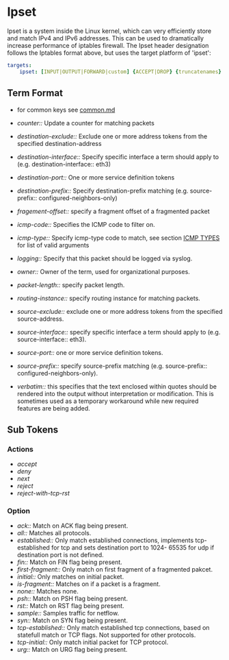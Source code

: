 # Ipset

Ipset is a system inside the Linux kernel, which can very efficiently store and match IPv4 and IPv6 addresses. This can be used to dramatically increase performance of iptables firewall.
The Ipset header designation follows the Iptables format above, but uses the target platform of 'ipset':

```yaml
targets:
    ipset: [INPUT|OUTPUT|FORWARD|custom] {ACCEPT|DROP} {truncatenames} {nostate} {inet|inet6}
```

## Term Format

* for common keys see [common.md](common.md)

* _counter::_ Update a counter for matching packets
* _destination-exclude::_ Exclude one or more address tokens from the specified destination-address
* _destination-interface::_ Specify specific interface a term should apply to (e.g. destination-interface:: eth3)
* _destination-port::_ One or more service definition tokens
* _destination-prefix::_ Specify destination-prefix matching (e.g. source-prefix:: configured-neighbors-only)
* _fragement-offset::_ specify a fragment offset of a fragmented packet
* _icmp-code::_ Specifies the ICMP code to filter on.
* _icmp-type::_ Specify icmp-type code to match, see section [ICMP TYPES](PolicyFormat#ICMP_TYPES.md) for list of valid arguments
* _logging::_ Specify that this packet should be logged via syslog.
* _owner::_ Owner of the term, used for organizational purposes.
* _packet-length::_ specify packet length.
* _routing-instance::_ specify routing instance for matching packets.
* _source-exclude::_ exclude one or more address tokens from the specified source-address.
* _source-interface::_ specify specific interface a term should apply to (e.g. source-interface:: eth3).
* _source-port::_ one or more service definition tokens.
* _source-prefix::_ specify source-prefix matching (e.g. source-prefix:: configured-neighbors-only).
* _verbatim::_ this specifies that the text enclosed within quotes should be rendered into the output without interpretation or modification.  This is sometimes used as a temporary workaround while new required features are being added.

## Sub Tokens

### Actions

* _accept_
* _deny_
* _next_
* _reject_
* _reject-with-tcp-rst_

### Option

* _ack::_ Match on ACK flag being present.
* _all::_ Matches all protocols.
* _established::_ Only match established connections, implements tcp-established for tcp and sets destination port to 1024- 65535 for udp if destination port is not defined.
* _fin::_ Match on FIN flag being present.
* _first-fragment::_ Only match on first fragment of a fragmented pakcet.
* _initial::_ Only matches on initial packet.
* _is-fragment::_ Matches on if a packet is a fragment.
* _none::_ Matches none.
* _psh::_ Match on PSH flag being present.
* _rst::_ Match on RST flag being present.
* _sample::_ Samples traffic for netflow.
* _syn::_ Match on SYN flag being present.
* _tcp-established::_ Only match established tcp connections, based on statefull match or TCP flags. Not supported for other protocols.
* _tcp-initial::_ Only match initial packet for TCP protocol.
* _urg::_ Match on URG flag being present.
